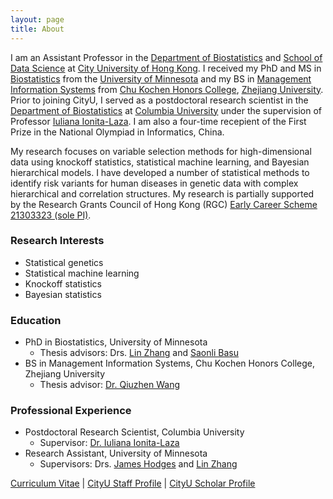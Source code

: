 ```yaml
---
layout: page
title: About
---
```


I am an Assistant Professor in the [Department of Biostatistics](https://www.cityu.edu.hk/bios/) and [School of Data Science](https://www.sdsc.cityu.edu.hk/) at [City University of Hong Kong](https://www.cityu.edu.hk/). I received my PhD and MS in [Biostatistics](https://www.sph.umn.edu/academics/divisions/biostatistics/) from the [University of Minnesota](https://twin-cities.umn.edu/) and my BS in [Management Information Systems](http://en.som.zju.edu.cn/) from [Chu Kochen Honors College](http://ckc.zju.edu.cn/ckcen/), [Zhejiang University](https://www.zju.edu.cn/english/). Prior to joining CityU, I served as a postdoctoral research scientist in the [Department of Biostatistics](https://www.publichealth.columbia.edu/academics/departments/biostatistics) at [Columbia University](https://www.columbia.edu/) under the supervision of Professor [Iuliana Ionita-Laza](https://www.columbia.edu/~ii2135/). I am also a four-time recepient of the First Prize in the National Olympiad in Informatics, China.

My research focuses on variable selection methods for high-dimensional data using knockoff statistics, statistical machine learning, and Bayesian hierarchical models. I have developed a number of statistical methods to identify risk variants for human diseases in genetic data with complex hierarchical and correlation structures. My research is partially supported by the Research Grants Council of Hong Kong (RGC) [Early Career Scheme 21303323 (sole PI)](https://cerg1.ugc.edu.hk/cergprod/scrrm00542.jsp?proj_id=21303323&old_proj_id=null&proj_title=&isname=&ioname=&institution=&subject=&pages=1&year=&theSubmit=21303323).

### Research Interests

- Statistical genetics
- Statistical machine learning
- Knockoff statistics
- Bayesian statistics

### Education

- PhD in Biostatistics, University of Minnesota
   - Thesis advisors: Drs. [Lin Zhang](https://directory.sph.umn.edu/bio/sph-a-z/lin-zhang) and [Saonli Basu](https://directory.sph.umn.edu/bio/sph-a-z/saonli-basu)
- BS in Management Information Systems, Chu Kochen Honors College, Zhejiang University
   - Thesis advisor: [Dr. Qiuzhen Wang](https://www.x-mol.com/university/faculty/301513)

### Professional Experience

- Postdoctoral Research Scientist, Columbia University
   - Supervisor: [Dr. Iuliana Ionita-Laza](http://www.columbia.edu/~ii2135/)
- Research Assistant, University of Minnesota
   - Supervisors: Drs. [James Hodges](https://directory.sph.umn.edu/bio/sph-a-z/james-hodges) and [Lin Zhang](https://directory.sph.umn.edu/bio/sph-a-z/lin-zhang)

[Curriculum Vitae](https://github.com/yiyangphd/yiyangphd.github.io/raw/master/assets/Yi%20Yang%20Curriculum%20Vitae%2020231016.pdf) &#124; [CityU Staff Profile](https://www.cityu.edu.hk/stfprofile/yi.yang.htm) &#124; [CityU Scholar Profile](https://scholars.cityu.edu.hk/en/persons/yi-yang(4e41c70d-aa39-4613-99b2-1119b8348766).html)

       
